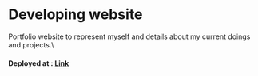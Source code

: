 # Developing website

Portfolio website to represent myself and details about my current doings and projects.\
#### Deployed at : [Link](https://itsadityaksingh.github.io/portfolio/)
